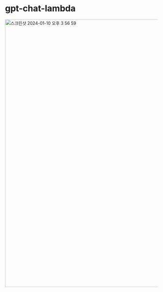 # gpt-chat-lambda
<img width="880" alt="스크린샷 2024-01-10 오후 3 56 59" src="https://github.com/heeeesoo/gpt-chat-lambda/assets/73633272/56889448-5943-47e8-947d-b86d6470a3c8">
